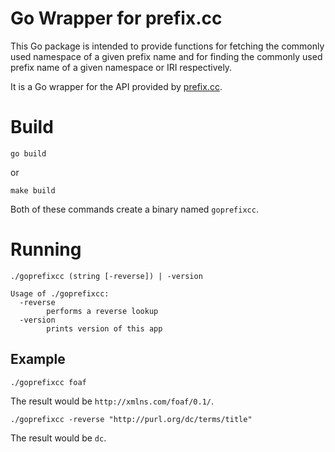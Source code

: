 # Go Wrapper for prefix.cc

This Go package is intended to provide functions for fetching the commonly used namespace of a given prefix name 
and for finding the commonly used prefix name of a given namespace or IRI respectively. 

It is a Go wrapper for the API provided by [prefix.cc](prefix.cc).

# Build

```
go build
```
or
```
make build
```

Both of these commands create a binary named `goprefixcc`.

# Running

```
./goprefixcc (string [-reverse]) | -version

Usage of ./goprefixcc:
  -reverse
    	performs a reverse lookup
  -version
    	prints version of this app
```


## Example

```
./goprefixcc foaf
```

The result would be `http://xmlns.com/foaf/0.1/`.

```
./goprefixcc -reverse "http://purl.org/dc/terms/title"
```

The result would be `dc`.

